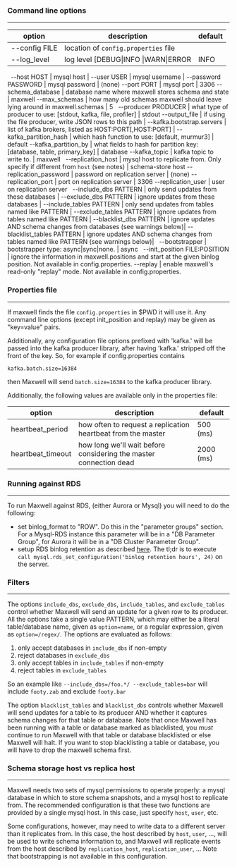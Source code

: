 ### Command line options
***
option                                        | description | default
--------------------------------------------- | ----------- | -------
--config FILE                                 | location of `config.properties` file |
--log_level                                   | log level [DEBUG&#124;INFO &#124;WARN&#124;ERROR | INFO
&nbsp;
--host HOST                                   | mysql host |
--user USER                                   | mysql username |
--password PASSWORD                           | mysql password | (none)
--port PORT                                   | mysql port | 3306
--schema_database                             | database name where maxwell stores schema and state | maxwell
--max_schemas                                 | how many old schemas maxwell should leave lying around in maxwell.schemas | 5
&nbsp;
--producer PRODUCER                           | what type of producer to use: [stdout, kafka, file, profiler] | stdout
--output_file                                 | if using the file producer, write JSON rows to this path |
--kafka.bootstrap.servers                     | list of kafka brokers, listed as HOST:PORT[,HOST:PORT] |
--kafka_partition_hash                        | which hash function to use: [default, murmur3] | default
--kafka_partition_by                          | what fields to hash for partition key: [database, table, primary_key] | database
--kafka_topic                                 | kafka topic to write to. | maxwell
&nbsp;
--replication_host                            | mysql host to replicate from.  Only specify if different from `host` (see notes) | schema-store host
--replication_password                        | password on replication server | (none)
--replication_port                            | port on replication server | 3306
--replication_user                            | user on replication server
&nbsp;
--include_dbs PATTERN                         | only send updates from these databases |
--exclude_dbs PATTERN                         | ignore updates from these databases |
--include_tables PATTERN                      | only send updates from tables named like PATTERN |
--exclude_tables PATTERN                      | ignore updates from tables named like PATTERN |
--blacklist_dbs PATTERN                       | ignore updates AND schema changes from databases (see warnings below)|
--blacklist_tables PATTERN                    | ignore updates AND schema changes from tables named like PATTERN (see warnings below)|
&nbsp;
--bootstrapper                                | bootstrapper type: async|sync|none. | async
&nbsp;
--init_position FILE:POSITION                 | ignore the information in maxwell.positions and start at the given binlog position. Not available in config.properties.
--replay                                      | enable maxwell's read-only "replay" mode.  Not available in config.properties.

### Properties file
***
If maxwell finds the file `config.properties` in $PWD it will use it.  Any
command line options (except init_position and replay) may be given as
"key=value" pairs.

Additionally, any configuration file options prefixed with 'kafka.' will be
passed into the kafka producer library, after having 'kafka.' stripped off the
front of the key.  So, for example if config.properties contains

```
kafka.batch.size=16384
```

then Maxwell will send `batch.size=16384` to the kafka producer library.

Additionally, the following values are available only in the properties file:

option                                        | description | default
--------------------------------------------- | ----------- | -------
heartbeat_period  | how often to request a replication heartbeat from the master | 500 (ms)
heartbeat_timeout | how long we'll wait before considering the master connection dead | 2000 (ms)

### Running against RDS
***
To run Maxwell against RDS, (either Aurora or Mysql) you will need to do the following:

- set binlog_format to "ROW".  Do this in the "parameter groups" section.  For a Mysql-RDS instance this parameter will be
  in a "DB Parameter Group", for Aurora it will be in a "DB Cluster Parameter Group".
- setup RDS binlog retention as described [here](http://docs.aws.amazon.com/AmazonRDS/latest/UserGuide/USER_LogAccess.Concepts.MySQL.html).
  The tl;dr is to execute `call mysql.rds_set_configuration('binlog retention hours', 24)` on the server.


### Filters
***
The options `include_dbs`, `exclude_dbs`, `include_tables`, and `exclude_tables` control whether
Maxwell will send an update for a given row to its producer.  All the options take a single value PATTERN,
which may either be a literal table/database name, given as `option=name`, or a regular expression,
given as `option=/regex/`.  The options are evaluated as follows:

1. only accept databases in `include_dbs` if non-empty
1. reject databases in `exclude_dbs`
1. only accept tables in `include_tables` if non-empty
1. reject tables in `exclude_tables`

So an example like `--include_dbs=/foo.*/ --exclude_tables=bar` will include `footy.zab` and exclude `footy.bar`

The option `blacklist_tables` and `blacklist_dbs` controls whether Maxwell will send updates for a table to its producer AND whether
it captures schema changes for that table or database. Note that once Maxwell has been running with a table or database marked as blacklisted,
you *must* continue to run Maxwell with that table or database blacklisted or else Maxwell will halt. If you want to stop
blacklisting a table or database, you will have to drop the maxwell schema first.

### Schema storage host vs replica host
***
Maxwell needs two sets of mysql permissions to operate properly: a mysql database in which to store schema snapshots,
and a mysql host to replicate from.  The recommended configuration is that
these two functions are provided by a single mysql host.  In this case, just
specify `host`, `user`, etc.

Some configurations, however, may need to write data to a different server than it replicates from.  In this case,
the host described by `host`, `user`, ..., will be used to write schema information to, and Maxwell will replicate
events from the host described by `replication_host`, `replication_user`, ...  Note that bootstrapping is not available
in this configuration.

<script>
  jQuery(document).ready(function () {
    jQuery("table").addClass("table table-condensed table-bordered table-hover");
  });
</script>

